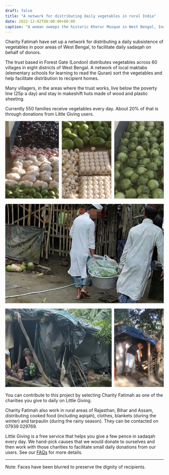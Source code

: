 ```yaml
---
draft: false
title: "A network for distributing daily vegetables in rural India"
date: 2022-12-02T00:00:00+00:00
caption: "A woman sweeps the historic Kherur Mosque in West Bengal, India"
---
```


Charity Fatimah have set up a network for distributing a daily subsistence of vegetables in poor areas of West Bengal, to facilitate daily sadaqah on behalf of donors.

The trust based in Forest Gate (London) distributes vegetables across 60 villages in eight districts of West Bengal. A network of local maktabs (elementary schools for learning to read the Quran) sort the vegetables and help facilitate distribution to recipient homes.

Many villagers, in the areas where the trust works, live below the poverty line (25p a day) and stay in makeshift huts made of wood and plastic sheeting. 

Currently 550 families receive vegetables every day. About 20% of that is through donations from Little Giving users.

![Vegetables being sorted at a maktab for distribution](a.jpg)

![Maqtab students carry sorted bags of vegetables for distribution](c.jpg)

![Volunteers leave bags of vegetables at the entrance of homes](b.jpg)

You can contribute to this project by selecting Charity Fatimah as one of the charities you give to daily on Little Giving.

Charity Fatimah also work in rural areas of Rajasthan, Bihar and Assam, distributing cooked food (including aqiqah), clothes, blankets (during the winter) and tarpaulin (during the rainy season). They can be contacted on 07939 029769.

Little Giving is a free service that helps you give a few pence in sadaqah every day. We hand-pick causes that we would donate to ourselves and then work with those charities to facilitate small daily donations from our users. See our [FAQs](https://www.littlegiving.org/support) for more details.

---

Note: Faces have been blurred to preserve the dignity of recipients.